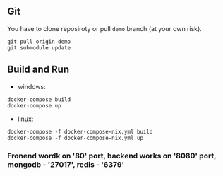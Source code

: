 ## Git

You have to clone reposiroty or pull `demo` branch (at your own risk).

```
git pull origin demo
git submodule update
```

## Build and Run

- windows:

```
docker-compose build
docker-compose up
```

- linux:

```
docker-compose -f docker-compose-nix.yml build
docker-compose -f docker-compose-nix.yml up
```

### Fronend wordk on '80' port, backend works on '8080' port, mongodb - '27017', redis - '6379'
